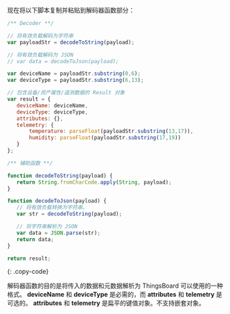 现在将以下脚本复制并粘贴到解码器函数部分：

```javascript
/** Decoder **/

// 将有效负载解码为字符串
var payloadStr = decodeToString(payload);

// 将有效负载解码为 JSON
// var data = decodeToJson(payload);

var deviceName = payloadStr.substring(0,6);
var deviceType = payloadStr.substring(6,13);

// 包含设备/资产属性/遥测数据的 Result 对象
var result = {
   deviceName: deviceName,
   deviceType: deviceType,
   attributes: {},
   telemetry: {
       temperature: parseFloat(payloadStr.substring(13,17)),
       humidity: parseFloat(payloadStr.substring(17,19))
   }
};

/** 辅助函数 **/

function decodeToString(payload) {
   return String.fromCharCode.apply(String, payload);
}

function decodeToJson(payload) {
   // 将有效负载转换为字符串。
   var str = decodeToString(payload);

   // 将字符串解析为 JSON
   var data = JSON.parse(str);
   return data;
}

return result;

``` 
{: .copy-code}

解码器函数的目的是将传入的数据和元数据解析为 ThingsBoard 可以使用的一种格式。
**deviceName** 和 **deviceType** 是必需的，而 **attributes** 和 **telemetry** 是可选的。
**attributes** 和 **telemetry** 是扁平的键值对象。不支持嵌套对象。